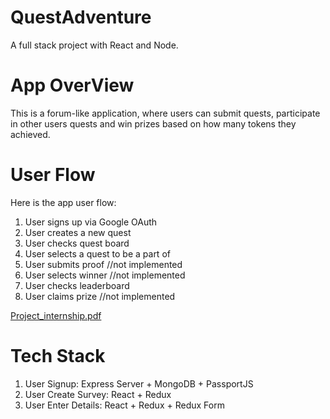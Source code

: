 # QuestAdventure
A full stack project with React and Node.
# App OverView
This is a forum-like application, where users can submit quests, participate in other users quests and win prizes based on how many tokens they achieved.
# User Flow
Here is the app user flow:

1. User signs up via Google OAuth
2. User creates a new quest
3. User checks quest board
4. User selects a quest to be a part of
5. User submits proof //not implemented
6. User selects winner //not implemented
7. User checks leaderboard
8. User claims prize //not implemented

[Project_internship.pdf](https://github.com/DariusDobocan/QuestAdventure/files/11208187/Project_internship.pdf)

# Tech Stack

1. User Signup: Express Server + MongoDB + PassportJS
2. User Create Survey: React + Redux
3. User Enter Details: React + Redux + Redux Form
